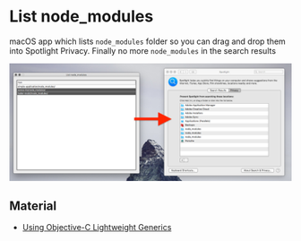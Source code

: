 #  List node_modules

macOS app which lists `node_modules` folder so you can drag and drop them into Spotlight Privacy.
Finally no more `node_modules` in the search results

![screenshot](screenshot.png)


## Material
* [Using Objective-C Lightweight Generics](https://useyourloaf.com/blog/using-objective-c-lightweight-generics/)

